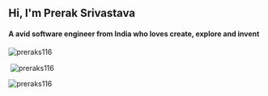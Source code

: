 <h2 align="left">Hi, I'm Prerak Srivastava</h2>
<h4 align="left">A avid software engineer from India who loves create, explore and invent</h4>


<p><img align="left" src="https://github-readme-stats.vercel.app/api/top-langs?username=preraks116&show_icons=true&locale=en&layout=compact" alt="preraks116" /></p>
<br>
<p>&nbsp;<img align="center" src="https://github-readme-stats.vercel.app/api?username=preraks116&show_icons=true&locale=en" alt="preraks116" /></p>

<p><img align="center" src="https://github-readme-streak-stats.herokuapp.com/?user=preraks116&" alt="preraks116" /></p>
